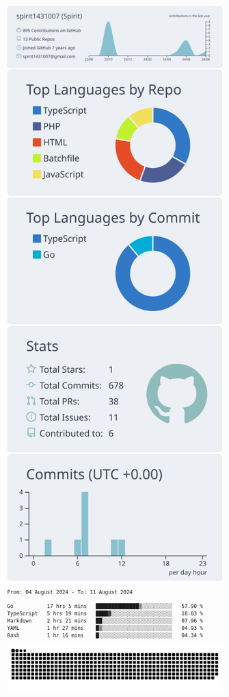 [![](https://raw.githubusercontent.com/spirit1431007/spirit1431007/master/profile-summary-card-output/nord_bright/0-profile-details.svg)](https://git.io/spiritx)
[![](https://raw.githubusercontent.com/spirit1431007/spirit1431007/master/profile-summary-card-output/nord_bright/1-repos-per-language.svg)](https://git.io/spiritx) [![](https://raw.githubusercontent.com/spirit1431007/spirit1431007/master/profile-summary-card-output/nord_bright/2-most-commit-language.svg)](https://git.io/spiritx)
[![](https://raw.githubusercontent.com/spirit1431007/spirit1431007/master/profile-summary-card-output/nord_bright/3-stats.svg)](https://git.io/spiritx) [![](https://raw.githubusercontent.com/spirit1431007/spirit1431007/master/profile-summary-card-output/nord_bright/4-productive-time.svg)](https://git.io/spiritx)

<!--START_SECTION:waka-->

```txt
From: 04 August 2024 - To: 11 August 2024

Go           17 hrs 5 mins   ██████████████▒░░░░░░░░░░   57.90 %
TypeScript   5 hrs 19 mins   ████▓░░░░░░░░░░░░░░░░░░░░   18.03 %
Markdown     2 hrs 21 mins   ██░░░░░░░░░░░░░░░░░░░░░░░   07.96 %
YAML         1 hr 27 mins    █▒░░░░░░░░░░░░░░░░░░░░░░░   04.93 %
Bash         1 hr 16 mins    █░░░░░░░░░░░░░░░░░░░░░░░░   04.34 %
```

<!--END_SECTION:waka-->

![contribution](https://github.com/spirit1431007/spirit1431007/blob/output/github-contribution-grid-snake.svg)
